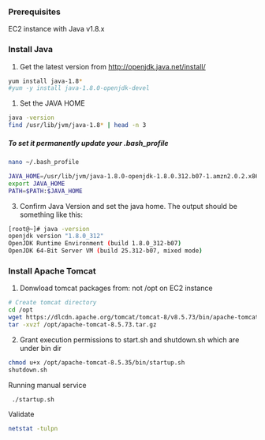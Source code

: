 ### Prerequisites
EC2 instance with Java v1.8.x

### Install Java
1. Get the latest version from http://openjdk.java.net/install/
```sh
yum install java-1.8*
#yum -y install java-1.8.0-openjdk-devel
```
1. Set the JAVA HOME
```sh
java -version
find /usr/lib/jvm/java-1.8* | head -n 3
```
##### To set it permanently update your .bash_profile
```sh
nano ~/.bash_profile

JAVA_HOME=/usr/lib/jvm/java-1.8.0-openjdk-1.8.0.312.b07-1.amzn2.0.2.x86_64
export JAVA_HOME
PATH=$PATH:$JAVA_HOME
```

3. Confirm Java Version and set the java home. The output should be something like this:
 ```sh
[root@~]# java -version
openjdk version "1.8.0_312"
OpenJDK Runtime Environment (build 1.8.0_312-b07)
OpenJDK 64-Bit Server VM (build 25.312-b07, mixed mode)
```

### Install Apache Tomcat
1. Donwload tomcat packages from:   not /opt on EC2 instance
```sh
# Create tomcat directory
cd /opt
wget https://dlcdn.apache.org/tomcat/tomcat-8/v8.5.73/bin/apache-tomcat-8.5.73.tar.gz
tar -xvzf /opt/apache-tomcat-8.5.73.tar.gz
```

2. Grant execution permissions to start.sh and shutdown.sh which are under bin dir
```sh
chmod u+x /opt/apache-tomcat-8.5.35/bin/startup.sh 
shutdown.sh
```
 
Running manual service
```sh 
 ./startup.sh 
```

Validate 
```sh
netstat -tulpn
```
